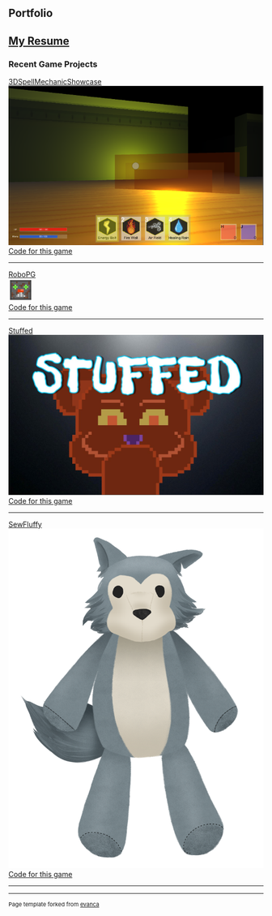 ## Portfolio

[My Resume](/Andrew_Wang_Resume)
---

### Recent Game Projects


[3DSpellMechanicShowcase](https://meateor.itch.io/spellgame)
<br>
<img src="images/Spell.PNG?raw=true"/>
<br>
<a href="https://github.com/Meateoreo/AndrewWangCodes/">Code for this game</a>

---
[RoboPG](https://meateor.itch.io/robopg)
<br>
<img src="images/Rust.png?raw=true"/>
<br>
<a href="https://github.com/Meateoreo/AndrewWangCodes/tree/master/RoboPG">Code for this game</a>

---
[Stuffed](https://meateor.itch.io/stuffed)
<br>
<img src="images/LosePic.JPG?raw=true"/>
<br>
<a href="https://github.com/Meateoreo/AndrewWangCodes/tree/master/RoboPG">Code for this game</a>

---
[SewFluffy](https://meateor.itch.io/sewfluffy)
<br>
<img src="images/Wolf_Base.png?raw=true"/>
<br>
<a href="https://github.com/Meateoreo/AndrewWangCodes/tree/master/RoboPG">Code for this game</a>

---




---
<p style="font-size:11px">Page template forked from <a href="https://github.com/evanca/quick-portfolio">evanca</a></p>
<!-- Remove above link if you don't want to attibute -->

